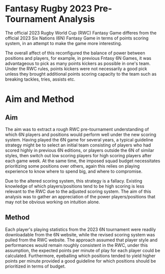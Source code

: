 # Fantasy Rugby 2023 Pre-Tournament Analysis
The official 2023 Rugby World Cup (RWC) Fantasy Game differes from the official 2023 Six Nations (6N) Fantasy Game in terms of points scoring system, in an attempt to make the game more interesting.

The overall affect of this reconfigured the balance of power between positions and players, for example, in previous Fntasy 6N Games, it was advantageous to pick as many points kickers as possible in one's team. Under the RWC rules, points kickers were not necessarily a good pick unless they brought additional points scoring capacity to the team such as breaking tackles, tries, assists etc.

# Aim and Method
## Aim
The aim was to extract a rough RWC pre-tournament understanding of which 6N players and positions would perform well under the new scoring system. Having played the 6N game for several years, a typical guideline strategy might be to select an initial team consisting of players who had scored highly in previous 6N editions, or players outside the 6N of similar styles, then switch out low scoring players for high scoring players after each game week. At the same time, the imposed squad budget necessitates prioritizing some positions over others, again this relies on playing experience to know where to spend big, and where to compromise.

Due to the altered scoring system, this strategy is a fallacy. Existing knowledge of which players/positions tend to be high scoring is less relevant to the RWC due to the adjusted scoring system. The aim of this analysis was to gather an appreciation of the power players/positions that may not be obvious working on intuition alone.

## Method
Each player's playing statistics from the 2023 6N tournament were readily downloadable from the 6N website, while the revised scoring system was pulled from the RWC website. The approach assumed that player style and performances would remain roughly consistent in the RWC, under this assumption, the expected points per minute of play for each player could be calculated. Furthermore, eyeballing which positions tended to yield higher points per minute provided a good guideline for which positions should be prioritized in terms of budget.